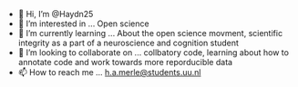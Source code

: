 - 👋 Hi, I’m @Haydn25
- 👀 I’m interested in ... Open science 
- 🌱 I’m currently learning ... About the open science movment, scientific integrity as a part of a neuroscience and cognition student 
- 💞️ I’m looking to collaborate on ... collbatory code, learning about how to annotate code and work towards more reporducible data 
- 📫 How to reach me ... h.a.merle@students.uu.nl

<!---
Haydn25/Haydn25 is a ✨ special ✨ repository because its `README.md` (this file) appears on your GitHub profile.
You can click the Preview link to take a look at your changes.
--->
